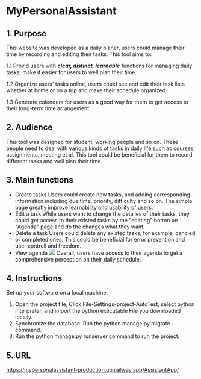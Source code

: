 # MyPersonalAssistant
## 1. Purpose
This website was developed as a daily planer, users could manage their time by recording and editing their tasks. This tool aims to:

1.1 Provid users with ***clear, distinct, learnable*** functions for managing daily tasks, make it easier for users to well plan their time.

1.2  Organize users' tasks online, users could see and edit their task lists whether at home or on a trip and make their schedule organized.

1.3  Generate calenders for users as a good way for them to get access to their long-term time arrangement.

## 2. Audience
This tool was designed for student, working people and so on. These people need to deal with various kinds of tasks in daily life such as courses, assignments, meeting et al. This tool could be beneficial for them to record different tasks and well plan their time.

## 3. Main functions
* Create tasks 
Users could create new tasks, and adding corresponding information including due time, priority, difficulty and so on. The simple page greatly improve learnability and usability of users.
* Edit a task
While users want to change the detailes of their tasks, they could get access to their existed tasks by the "editting" botton on "Agenda" page and do the changes what they want.
* Delete a task
Users could delete any existed tasks, for example, cancled or completed ones. This could be beneficial for error prevention and user controll and freedom.
* View agenda
![](D:\chromedownload\2.png)
Overall, users have access to their agenda to get a comprehensive perception on their daily schedule.
## 4. Instructions
Set up your software on a local machine:
1. Open the project file, Click File-Settings-project-AutoTest, select python interpreter, and import the python executable File you downloaded locally. 
2. Synchronize the database. Run the python manage.py migrate command.
3. Run the python manage.py runserver command to run the project.

## 5. URL
https://mypersonalassistant-production.up.railway.app/AssistantApp/